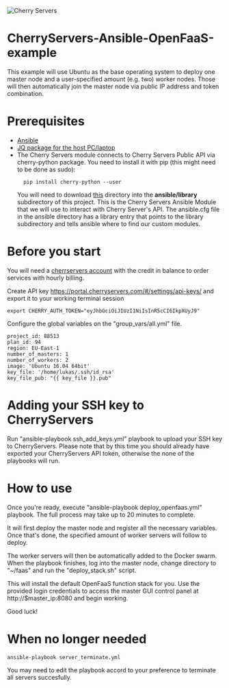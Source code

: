 ![Cherry Servers](https://www.serchen.com/images/thumbnails/large/54097.jpg)
# CherryServers-Ansible-OpenFaaS-example
This example will use Ubuntu as the base operating system to deploy one master node and a user-specified amount (e.g. two) worker nodes. Those will then automatically join the master node via public IP address and token combination. 
# Prerequisites
<ul>
  <li><a href="https://www.ansible.com/" target="_blank">Ansible</a></li>
  <li><a href="https://stedolan.github.io/jq/download/" target="_blank">JQ package for the host PC/laptop</a></li>
  <li>The Cherry Servers module connects to Cherry Servers Public API via cherry-python package. You need to install it with pip (this might need to be done as sudo):</li>
  
  ```
    pip install cherry-python --user
  ```

You will need to download <a href="https://github.com/cherryservers/cherry-ansible-module/tree/master/cherryservers">this</a> directory into the <b>ansible/library</b> subdirectory of this project.
This is the Cherry Servers Ansible Module that we will use to interact with Cherry Server's API. The ansible.cfg file in the ansible directory has a library entry that points to the library subdirectory and tells ansible where to find our custom modules.
</ul>

# Before you start
You will need a <a href="https://portal.cherryservers.com" target="_blank">cherrservers account</a> with the credit in balance to order services with hourly billing. 

Create API key <a href="https://portal.cherryservers.com/#/settings/api-keys/" target="_blank">https://portal.cherryservers.com/#/settings/api-keys/</a> and export it to your working terminal session<br>
```
export CHERRY_AUTH_TOKEN="eyJhbGciOiJIUzI1NiIsInR5cCI6IkpXUyJ9"
```
Configure the global variables on the "group_vars/all.yml" file. 
```
project_id: 88513
plan_id: 94
region: EU-East-1
number_of_masters: 1
number_of_workers: 2
image: 'Ubuntu 16.04 64bit'
key_file: '/home/lukas/.ssh/id_rsa'
key_file_pub: "{{ key_file }}.pub"
```

# Adding your SSH key to CherryServers

Run  "ansible-playbook ssh_add_keys.yml" playbook to upload your SSH key to CherryServers. Please note that by this time you should already have exported your CherryServers API token, otherwise the none of the playbooks will run.

# How to use

Once you're ready, execute "ansible-playbook deploy_openfaas.yml" playbook. The full process may take up to 20 minutes to complete.

It will first deploy the master node and register all the necessary variables. Once that's done, the specified amount of worker servers will follow to deploy. 

The worker servers will then be automatically added to the Docker swarm. When the playbook finishes, log into the master node, change directory to "~/faas" and run the "deploy_stack.sh" script. 

This will install the default OpenFaaS function stack for you. Use the provided login credentials to access the master GUI control panel at http://$master_ip:8080 and begin working.

Good luck!


# When no longer needed
```
ansible-playbook server_terminate.yml
```
You may need to edit the playbook accord to your preference to terminate all servers succesfully. 
